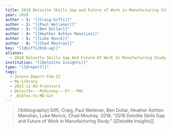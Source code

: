 ```yaml
---
title: 2018 Deloitte Skills Gap and Future of Work in Manufacturing Study
year: 2018
author - 1: "[[Craig Giffi]]"
author - 2: "[[Paul Wellener]]"
author - 3: "[[Ben Dollar]]"
author - 4: "[[Heather Ashton Manolian]]"
author - 5: "[[Luke Monck]]"
author - 6: "[[Chad Moutray]]"
key: "[[@Giffi2018-ag]]"
aliases:
  - 2018 Deloitte Skills Gap And Future Of Work In Manufacturing Study
institution: "[[Deloitte Insights]]"
type: "[[@report]]"
tags:
  - Zotero-Import-Feb-22
  - My-Library
  - 2021-12-03-Frontiers
  - Deloitte---McKinsey---EY---PWC
  - _BibTex-to-MD-Git
---
```


> [!bibliography]
> Giffi, Craig, Paul Wellener, Ben Dollar, Heather Ashton Manolian, Luke Monck, Chad Moutray. 2018. “2018 Deloitte Skills Gap and Future of Work in Manufacturing Study.” [[Deloitte Insights]]